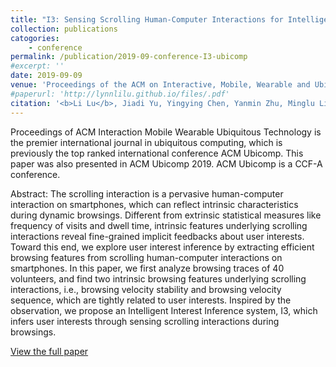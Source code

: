 ```yaml
---
title: "I3: Sensing Scrolling Human-Computer Interactions for Intelligent Interest Inference on Smartphones"
collection: publications
catogories: 
    - conference
permalink: /publication/2019-09-conference-I3-ubicomp
#excerpt: ''
date: 2019-09-09
venue: 'Proceedings of the ACM on Interactive, Mobile, Wearable and Ubiquitous Technologies (IMWUT)'
#paperurl: 'http://lynnlilu.github.io/files/.pdf'
citation: '<b>Li Lu</b>, Jiadi Yu, Yingying Chen, Yanmin Zhu, Minglu Li, Xiangyu Xu. (2019). &quot;I^3: Sensing Scrolling Human-Computer Interactions for Intelligent Interest Inference on Smartphones.&quot; <i>Proceedings of the ACM on Interactive, Mobile, Wearable and Ubiquitous Technologies (IMWUT)</i>. 3(3), pp. 97:1-97:22. London, England. doi: 10.1145/3351255.'
---
```


Proceedings of ACM Interaction Mobile Wearable Ubiquitous Technology is the premier international journal in ubiquitous computing, which is previously the top ranked international conference ACM Ubicomp. This paper was also presented in ACM Ubicomp 2019. ACM Ubicomp is a CCF-A conference. 

Abstract: The scrolling interaction is a pervasive human-computer interaction on smartphones, which can reflect intrinsic characteristics during dynamic browsings. Different from extrinsic statistical measures like frequency of visits and dwell time, intrinsic features underlying scrolling interactions reveal fine-grained implicit feedbacks about user interests. Toward this end, we explore user interest inference by extracting efficient browsing features from scrolling human-computer interactions on smartphones. In this paper, we first analyze browsing traces of 40 volunteers, and find two intrinsic browsing features underlying scrolling interactions, i.e., browsing velocity stability and browsing velocity sequence, which are tightly related to user interests. Inspired by the observation, we propose an Intelligent Interest Inference system, I3, which infers user interests through sensing scrolling interactions during browsings.

[View the full paper](https://dl.acm.org/citation.cfm?id=3351255)

